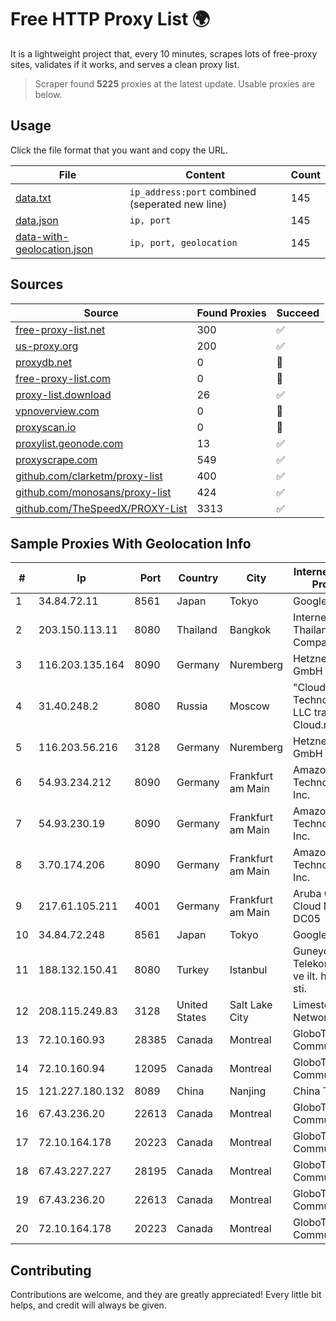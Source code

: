 
# Free HTTP Proxy List 🌍

It is a lightweight project that, every 10 minutes, scrapes lots of free-proxy sites, validates if it works, and serves a clean proxy list.


> Scraper found **5225** proxies at the latest update. Usable proxies are below.

## Usage

Click the file format that you want and copy the URL.


|File|Content|Count|
|----|-------|-----|
|[data.txt](https://raw.githubusercontent.com/themiralay/Proxy-List-World/master/data.txt)|`ip_address:port` combined (seperated new line)|145|
|[data.json](https://raw.githubusercontent.com/themiralay/Proxy-List-World/master/data.json)|`ip, port`|145|
|[data-with-geolocation.json](https://raw.githubusercontent.com/themiralay/Proxy-List-World/master/data-with-geolocation.json)|`ip, port, geolocation`|145|

## Sources

|Source|Found Proxies|Succeed|
|------|-------------|-------|
|[free-proxy-list.net](https://free-proxy-list.net)|300|✅|
|[us-proxy.org](https://www.us-proxy.org)|200|✅|
|[proxydb.net](http://proxydb.net)|0|🚫|
|[free-proxy-list.com](https://free-proxy-list.com/?page=&port=&type%5B%5D=http&type%5B%5D=https&up_time=0&search=Search)|0|🚫|
|[proxy-list.download](https://www.proxy-list.download/HTTP)|26|✅|
|[vpnoverview.com](https://vpnoverview.com/privacy/anonymous-browsing/free-proxy-servers)|0|🚫|
|[proxyscan.io](https://www.proxyscan.io)|0|🚫|
|[proxylist.geonode.com](https://proxylist.geonode.com/api/proxy-list?limit=300&page=1&sort_by=lastChecked&sort_type=desc&protocols=http,https)|13|✅|
|[proxyscrape.com](https://api.proxyscrape.com/v2/?request=displayproxies&protocol=http&timeout=10000&country=all&ssl=all&anonymity=all)|549|✅|
|[github.com/clarketm/proxy-list](https://raw.githubusercontent.com/clarketm/proxy-list/master/proxy-list-raw.txt)|400|✅|
|[github.com/monosans/proxy-list](https://raw.githubusercontent.com/monosans/proxy-list/main/proxies/http.txt)|424|✅|
|[github.com/TheSpeedX/PROXY-List](https://raw.githubusercontent.com/TheSpeedX/PROXY-List/master/http.txt)|3313|✅|


## Sample Proxies With Geolocation Info

|#|Ip|Port|Country|City|Internet Service Provider|
|-|--|----|-------|----|-------------------------|
|1|34.84.72.11|8561|Japan|Tokyo|Google LLC|
|2|203.150.113.11|8080|Thailand|Bangkok|Internet Thailand Company Ltd.|
|3|116.203.135.164|8090|Germany|Nuremberg|Hetzner Online GmbH|
|4|31.40.248.2|8080|Russia|Moscow|"Cloud Technologies" LLC trading as Cloud.ru|
|5|116.203.56.216|3128|Germany|Nuremberg|Hetzner Online GmbH|
|6|54.93.234.212|8090|Germany|Frankfurt am Main|Amazon Technologies Inc.|
|7|54.93.230.19|8090|Germany|Frankfurt am Main|Amazon Technologies Inc.|
|8|3.70.174.206|8090|Germany|Frankfurt am Main|Amazon Technologies Inc.|
|9|217.61.105.211|4001|Germany|Frankfurt am Main|Aruba GmbH Cloud Network DC05|
|10|34.84.72.248|8561|Japan|Tokyo|Google LLC|
|11|188.132.150.41|8080|Turkey|Istanbul|Guneydogu Telekom int.bil. ve ilt. hiz. tic. ltd. sti.|
|12|208.115.249.83|3128|United States|Salt Lake City|Limestone Networks, Inc.|
|13|72.10.160.93|28385|Canada|Montreal|GloboTech Communications|
|14|72.10.160.94|12095|Canada|Montreal|GloboTech Communications|
|15|121.227.180.132|8089|China|Nanjing|China Telecom|
|16|67.43.236.20|22613|Canada|Montreal|GloboTech Communications|
|17|72.10.164.178|20223|Canada|Montreal|GloboTech Communications|
|18|67.43.227.227|28195|Canada|Montreal|GloboTech Communications|
|19|67.43.236.20|22613|Canada|Montreal|GloboTech Communications|
|20|72.10.164.178|20223|Canada|Montreal|GloboTech Communications|



## Contributing

Contributions are welcome, and they are greatly appreciated! Every
little bit helps, and credit will always be given.

